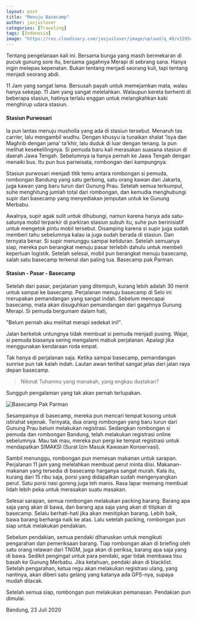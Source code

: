 ```yaml
---
layout: post
title: "Menuju Basecamp"
author: jasjuslover
categories: [Traveling]
tags: [Indonesia]
image: "https://res.cloudinary.com/jasjuslover/image/upload/q_40/v1595477314/blog-husnikamal/merbabu_chxrel.jpg"
---
```


Tentang pengelanaan kali ini. Bersama bunga yang masih bermekaran di pucuk gunung sore itu, bersama gagahnya Merapi di sebrang sana. Hanya ingin melepas kepenatan. Bukan tentang menjadi seorang kuli, tapi tentang menjadi seorang abdi.

11 Jam yang sangat lama. Bersusah payah untuk memejamkan mata, walau hanya sekejap. 11 Jam yang sangat melelahkan. Walaupun kereta berhenti di beberapa stasiun, hatinya terlalu enggan untuk melangkahkan kaki menghirup udara stasiun.

#### Stasiun Purwosari

Ia pun lantas menuju musholla yang ada di stasiun tersebut. Menaruh tas carrier, lalu mengambil wudhu. Dengan khusyu ia tunaikan shalat 'Isya dan Maghrib dengan jama' ta'khir, lalu duduk di luar dengan tenang. Ia pun melihat kesekelilingnya. Si pemuda baru kali merasakan suasana stasiun di daerah Jawa Tengah. Sebelumnya ia hanya pernah ke Jawa Tengah dengan menaiki bus. Itu pun bus pariwisata, rombongan dari kampungnya.

Stasiun purwosari menjadi titik temu antara rombongan si pemuda, rombongan Bandung yang satu gerbong, satu orang kawan dari Jakarta, juga kawan yang baru turun dari Gunung Prau. Setelah semua terkumpul, suhe menghitung jumlah total dari rombongan, dan kemudia menghubungi supir dari basecamp yang menyediakan jemputan untuk ke Gunung Merbabu.

Awalnya, supir agak sulit untuk dihubungi, namun karena hanya ada satu-satunya mobil terparkir di parkiran stasiun subuh itu, suhe pun berinisiatif untuk mengetok pintu mobil tersebut. Disamping karena si supir juga sudah memberi tahu sebelumnya kalau ia juga sudah berada di stasiun. Dan ternyata benar. Si supir menunggu sampai ketiduran. Setelah semuanya siap, mereka pun berangkat menuju pasar terlebih dahulu untuk membeli keperluan logistik. Setelah selesai, mobil pun berangkat menuju basecamp, salah satu basecamp terkenal dan paling tua. Basecamp pak Parman.

#### Stasiun - Pasar - Basecamp

Setelah dari pasar, perjalanan yang ditempuh, kurang lebih adalah 30 menit untuk sampai ke basecamp. Perjalanan menuju basecamp di Selo ini merupakan pemandangan yang sangat indah. Sebelum mencapai basecamp, mata akan disuguhkan pemandangan dari gagahnya Gunung Merapi. Si pemuda bergumam dalam hati,

"Belum pernah aku melihat merapi sedekat ini!".

Jalan berkelok untungnya tidak membuat si pemuda menjadi pusing. Wajar, si pemuda biasanya sering mengalami mabuk perjalanan. Apalagi jika menggunakan kendaraan roda empat.

Tak hanya di perjalanan saja. Ketika sampai basecamp, pemandangan sunrise pun tak kalah indah. Lautan awan terlihat sangat jelas dari jalan raya depan basecamp.

> Nikmat Tuhanmu yang manakah, yang engkau dustakan?

Sungguh pengalaman yang tak akan pernah terlupakan.

![Basecamp Pak Parman](https://res.cloudinary.com/jasjuslover/image/upload/q_40/v1595477123/blog-husnikamal/Basecamp_Selo_Merbabu_Pak_Parman_hrr76l.jpg)

Sesampainya di basecamp, mereka pun mencari tempat kosong untuk istirahat sejenak. Ternyata, dua orang rombongan yang baru turun dari Gunung Prau belum melakukan registrasi. Sedangkan rombongan si pemuda dan rombongan Bandung, telah melakukan registrasi online sebelumnya. Mau tak mau, mereka pun pergi ke tempat registrasi untuk mendapatkan SIMAKSI (Surat Izin Masuk Kawasan Konservasi).

Sambil menunggu, rombongan pun memesan makanan untuk sarapan. Perjalanan 11 jam yang melelahkan membuat perut minta diisi. Makanan-makanan yang tersedia di basecamp harganya sangat murah. Kala itu, kurang dari 15 ribu saja, porsi yang didapatkan sudah mengenyangkan perut. Satu porsi nasi goreng juga teh manis. Rasa lapar memang membuat lidah lebih peka untuk merasakan suatu masakan.

Selesai sarapan, semua rombongan melakukan packing barang. Barang apa saja yang akan di bawa, dan barang apa saja yang akan di titipkan di basecamp. Selalu berhati-hati jika akan menitipkan barang. Lebih baik, bawa barang berharga naik ke atas. Lalu setelah packing, rombongan pun siap untuk melakukan pendakian.

Sebelum pendakian, semua pendaki diharuskan untuk mengikuti pengarahan dan pemeriksaan barang. Tiap rombongan akan di briefing oleh satu orang relawan dari TNGM, juga akan di periksa, barang apa saja yang di bawa. Sedikit pengingat untuk para pendaki, agar tidak membawa tisu basah ke Gunung Merbabu. Jika ketahuan, pendaki akan di blacklist. Setelah pengarahan, ketua regu akan melakukan registrasi ulang, yang nantinya, akan diberi satu gelang yang katanya ada GPS-nya, supaya mudah dilacak.

Setelah semua siap, rombongan pun melakukan pemanasan. Pendakian pun dimulai.

Bandung, 23 Juli 2020
